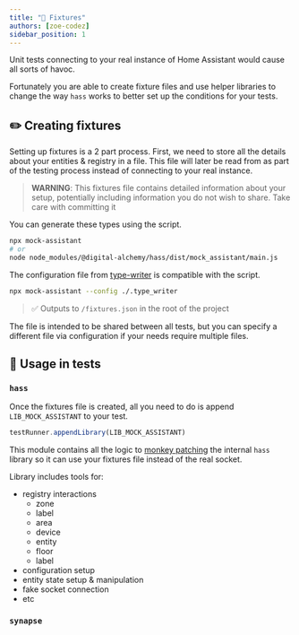 ```yaml
---
title: "🚟 Fixtures"
authors: [zoe-codez]
sidebar_position: 1
---
```


Unit tests connecting to your real instance of Home Assistant would cause all sorts of havoc.

Fortunately you are able to create fixture files and use helper libraries to change the way `hass` works to better set up the conditions for your tests.

## ✏️ Creating fixtures

Setting up fixtures is a 2 part process. First, we need to store all the details about your entities & registry in a file. This file will later be read from as part of the testing process instead of connecting to your real instance.

> **WARNING**: This fixtures file contains detailed information about your setup, potentially including information you do not wish to share. Take care with committing it

You can generate these types using the script.

```bash
npx mock-assistant
# or
node node_modules/@digital-alchemy/hass/dist/mock_assistant/main.js
```

The configuration file from [type-writer](/docs/home-automation/type-writer) is compatible with the script.

```bash
npx mock-assistant --config ./.type_writer
```

> ✅ Outputs to `/fixtures.json` in the root of the project

The file is intended to be shared between all tests, but you can specify a different file via configuration if your needs require multiple files.

## 📝 Usage in tests

### `hass`

Once the fixtures file is created, all you need to do is append `LIB_MOCK_ASSISTANT` to your test.

```typescript
testRunner.appendLibrary(LIB_MOCK_ASSISTANT)
```

This module contains all the logic to [monkey patching](https://en.wikipedia.org/wiki/Monkey_patch) the internal `hass` library so it can use your fixtures file instead of the real socket.

Library includes tools for:

- registry interactions
  - zone
  - label
  - area
  - device
  - entity
  - floor
  - label
- configuration setup
- entity state setup & manipulation
- fake socket connection
- etc


### `synapse`
